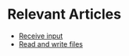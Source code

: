 # Relevant Articles

- [Receive input](https://help.hcltechsw.com/docs/voltscript/early-access/howto/extensions/input.html)
- [Read and write files](https://help.hcltechsw.com/docs/voltscript/early-access/howto/extensions/read-files.html)